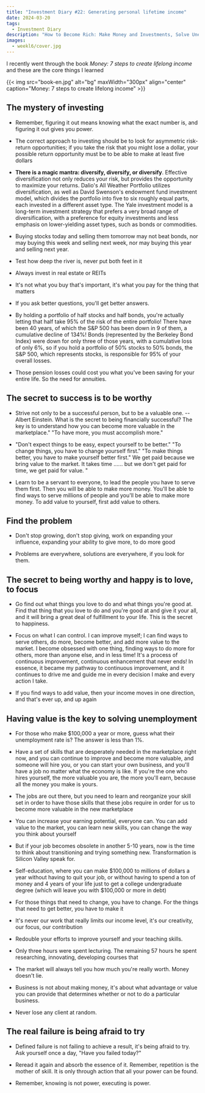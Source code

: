 ```yaml
---
title: "Investment Diary #22: Generating personal lifetime income"
date: 2024-03-20
tags:
  - Investment Diary
description: "How to Become Rich: Make Money and Investments, Solve Unemployment Problems, Avoid Anxiety"
images:
  - weekl6/cover.jpg
---
```


I recently went through the book _Money: 7 steps to create lifelong income_ and these are the core things I learned

{{< img src="book-en.jpg" alt="bg" maxWidth="300px" align="center" caption="Money: 7 steps to create lifelong income" >}}

## The mystery of investing

- Remember, figuring it out means knowing what the exact number is, and figuring it out gives you power.

- The correct approach to investing should be to look for asymmetric risk-return opportunities; if you take the risk that you might lose a dollar, your possible return opportunity must be to be able to make at least five dollars

- **There is a magic mantra: diversify, diversify, or diversify**. Effective diversification not only reduces your risk, but provides the opportunity to maximize your returns. Dalio's All Weather Portfolio utilizes diversification, as well as David Swenson's endowment fund investment model, which divides the portfolio into five to six roughly equal parts, each invested in a different asset type. The Yale investment model is a long-term investment strategy that prefers a very broad range of diversification, with a preference for equity investments and less emphasis on lower-yielding asset types, such as bonds or commodities.

- Buying stocks today and selling them tomorrow may not beat bonds, nor may buying this week and selling next week, nor may buying this year and selling next year.

- Test how deep the river is, never put both feet in it

- Always invest in real estate or REITs

- It's not what you buy that's important, it's what you pay for the thing that matters

- If you ask better questions, you'll get better answers.

- By holding a portfolio of half stocks and half bonds, you're actually letting that half take 95% of the risk of the entire portfolio! There have been 40 years, of which the S&P 500 has been down in 9 of them, a cumulative decline of 134%! Bonds (represented by the Berkeley Bond Index) were down for only three of those years, with a cumulative loss of only 6%, so if you hold a portfolio of 50% stocks to 50% bonds, the S&P 500, which represents stocks, is responsible for 95% of your overall losses.

- Those pension losses could cost you what you've been saving for your entire life. So the need for annuities.

## The secret to success is to be worthy ##

- Strive not only to be a successful person, but to be a valuable one. -- Albert Einstein. What is the secret to being financially successful? The key is to understand how you can become more valuable in the marketplace." "To have more, you must accomplish more."

- "Don't expect things to be easy, expect yourself to be better." "To change things, you have to change yourself first." "To make things better, you have to make yourself better first." We get paid because we bring value to the market. It takes time ...... but we don't get paid for time, we get paid for value. "

- Learn to be a servant to everyone, to lead the people you have to serve them first. Then you will be able to make more money. You'll be able to find ways to serve millions of people and you'll be able to make more money. To add value to yourself, first add value to others.

## Find the problem

- Don't stop growing, don't stop giving, work on expanding your influence, expanding your ability to give more, to do more good

- Problems are everywhere, solutions are everywhere, if you look for them.

## The secret to being worthy and happy is to love, to focus ##

- Go find out what things you love to do and what things you're good at. Find that thing that you love to do and you're good at and give it your all, and it will bring a great deal of fulfillment to your life. This is the secret to happiness.

- Focus on what I can control. I can improve myself; I can find ways to serve others, do more, become better, and add more value to the market. I become obsessed with one thing, finding ways to do more for others, more than anyone else, and in less time! It's a process of continuous improvement, continuous enhancement that never ends! In essence, it became my pathway to continuous improvement, and it continues to drive me and guide me in every decision I make and every action I take.

- If you find ways to add value, then your income moves in one direction, and that's ever up, and up again

## Having value is the key to solving unemployment

- For those who make $100,000 a year or more, guess what their unemployment rate is? The answer is less than 1%.

- Have a set of skills that are desperately needed in the marketplace right now, and you can continue to improve and become more valuable, and someone will hire you, or you can start your own business, and you'll have a job no matter what the economy is like. If you're the one who hires yourself, the more valuable you are, the more you'll earn, because all the money you make is yours.

- The jobs are out there, but you need to learn and reorganize your skill set in order to have those skills that these jobs require in order for us to become more valuable in the new marketplace

- You can increase your earning potential, everyone can. You can add value to the market, you can learn new skills, you can change the way you think about yourself

- But if your job becomes obsolete in another 5-10 years, now is the time to think about transitioning and trying something new. Transformation is Silicon Valley speak for.

- Self-education, where you can make $100,000 to millions of dollars a year without having to quit your job, or without having to spend a ton of money and 4 years of your life just to get a college undergraduate degree (which will leave you with $100,000 or more in debt)

- For those things that need to change, you have to change. For the things that need to get better, you have to make it

- It's never our work that really limits our income level, it's our creativity, our focus, our contribution

- Redouble your efforts to improve yourself and your teaching skills.

- Only three hours were spent lecturing. The remaining 57 hours he spent researching, innovating, developing courses that

- The market will always tell you how much you're really worth. Money doesn't lie.

- Business is not about making money, it's about what advantage or value you can provide that determines whether or not to do a particular business.

- Never lose any client at random.

## The real failure is being afraid to try

- Defined failure is not failing to achieve a result, it's being afraid to try. Ask yourself once a day, "Have you failed today?"

- Reread it again and absorb the essence of it. Remember, repetition is the mother of skill. It is only through action that all your power can be found.

- Remember, knowing is not power, executing is power.

